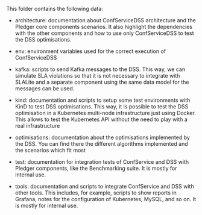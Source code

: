 This folder contains the following data:

- architecture: documentation about ConfServiceDSS architecture and the Pledger core components scenarios. It also highlight the dependencies with the other components and how to use only ConfServiceDSS to test the DSS optimisations.


- env: environment variables used for the correct execution of ConfServiceDSS


- kafka: scripts to send Kafka messages to the DSS. This way, we can simulate SLA violations so that it is not necessary to integrate with SLALite and a separate component using the same data model for the messages can be used.


- kind: documentation and scripts to setup some test environments with KinD to test DSS optimisations. This way, it is possible to test the DSS optimisation in a Kubernetes multi-node infrastructure just using Docker. This allows to test the Kubernetes API without the need to play with a real infrastructure


- optimisations: documentation about the optimisations implemented by the DSS. You can find there the different algorithms implemented and the scenarios which fit most


- test: documentation for integration tests of ConfService and DSS with Pledger components, like the Benchmarking suite. It is mostly for internal use.


- tools: documentation and scripts to integrate ConfService and DSS with other tools. This includes, for example, scripts to show reports in Grafana, notes for the configuration of Kubernetes, MySQL, and so on. It is mostly for internal use.